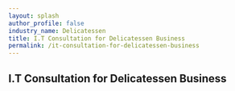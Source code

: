 ```yaml
---
layout: splash 
author_profile: false 
industry_name: Delicatessen
title: I.T Consultation for Delicatessen Business
permalink: /it-consultation-for-delicatessen-business
---
```


## I.T Consultation for Delicatessen Business